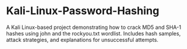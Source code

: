 # Kali-Linux-Password-Hashing
A Kali Linux-based project demonstrating how to crack MD5 and SHA-1 hashes using john and the rockyou.txt wordlist. Includes hash samples, attack strategies, and explanations for unsuccessful attempts.
